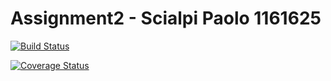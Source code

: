 # Assignment2 - Scialpi Paolo 1161625

[![Build Status](https://travis-ci.com/Paoloscia/Assigment_gelateria.svg?branch=master)](https://travis-ci.com/github/Paoloscia/Assigment_gelateria)

[![Coverage Status](https://coveralls.io/repos/github/Paoloscia/Assigment_gelateria/badge.svg?branch=master)](https://coveralls.io/github/Paoloscia/Assigment_gelateria?branch=master)
